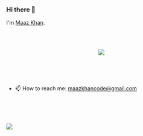 ### Hi there 👋


I'm [Maaz Khan](https://github.com/maazkhan101).

</br>
</br>


<p align="center">
  <a href="https://github.com/DenverCoder1/readme-typing-svg"><img src="https://readme-typing-svg.herokuapp.com?lines=Computer+Science+Student;Tech%20Enthusiast;Bibliophile;Always%20learning%20new%20things;Evolving;Perfecting&center=true&width=500&height=50"></a>
</p>


</br>
</br>
</br>


- 📫 How to reach me: maazkhancode@gmail.com

</br>
</br>
</br>



![](https://leetcard.jacoblin.cool/Maaz_mk?theme=light,unicorn)


</br>
</br>
</br>





